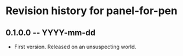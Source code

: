# Revision history for panel-for-pen

## 0.1.0.0 -- YYYY-mm-dd

* First version. Released on an unsuspecting world.
